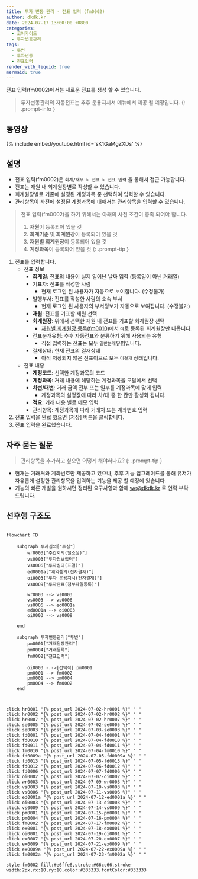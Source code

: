 ```yaml
---
title: 투자 변동 관리 - 전표 입력 (fm0002)
author: dkdk.kr
date: 2024-07-17 13:00:00 +0800
categories:
  - 코어가이드
  - 투자변동관리
tags:
  - 투변
  - 투자변동
  - 전표입력
render_with_liquid: true
mermaid: true
---
```

전표 입력(fm0002)에서는 새로운 전표를 생성 할 수 있습니다. 

> 투자변동관리의 자동전표는 추후 운용지시서 메뉴에서 제공 될 예정입니다.
{: .prompt-info }
## 동영상

{% include embed/youtube.html id='sK1GaMgZXDs' %}

## 설명

- 전표 입력(fm0002)은 `회계/재무 > 전표 > 전표 입력` 을 통해서 접근 가능합니다.
- 전표는 재원 내 회계원장별로 작성할 수 있습니다.
- 회계원장별로 기존에 설정된 계정과목 중 선택하여 입력할 수 있습니다.
- 관리항목이 사전에 설정된 계정과목에 대해서는 관리항목을 입력할 수 있습니다.

> 전표 입력(fm0002)을 하기 위해서는 아래의 사전 조건이 충족 되어야 합니다.
> 1. **재원**이 등록되어 있을 것
> 2. **회계기준 및 회계원장**이 등록되어 있을 것
> 3. **재원별 회계원장**이 등록되어 있을 것
> 4. **계정과목**이 등록되어 있을 것
{: .prompt-tip }

1. 전표를 입력합니다.
	- 전표 정보
		- **회계일**: 전표의 내용이 실제 일어난 날짜 입력 (등록일이 아닌 거래일)
		* 기표자: 전표를 작성한 사람
			* 현재 로그인 된 사용자가 자동으로 보여집니다. (수정불가)
		* 발행부서: 전표를 작성한 사람의 소속 부서
			* 현재 로그인 된 사용자의 부서정보가 자동으로 보여집니다. (수정불가)
		- **재원**: 전표를 기표할 재원 선택
		- **회계원장**: 위에서 선택한 재원 내 전표를 기표할 회계원장 선택
			- [재원별 회계원장 등록(fm0010)](https://guide.vcworks.kr/posts/fm0010/)에서 `여`로 등록된 회계원장만 나옵니다.
		- 전표분개유형: 추후 자동전표와 분류하기 위해 사용되는 유형
			- 직접 입력하는 전표는 모두 `일반분개`유형입니다.
		- 결재상태: 현재 전표의 결재상태
			- 아직 저장되지 않은 전표이므로 모두 `미결재` 상태입니다.
	- 전표 내용
		- **계정코드**: 선택한 계정과목의 코드
		- **계정과목**: 거래 내용에 해당하는 계정과목을 모달에서 선택
		- **차변/대변**: 거래 금액 전부 또는 일부를 계정과목에 맞게 입력
			- 계정과목의 설정값에 따라 차/대 중 한 칸만 활성화 됩니다.
		- **적요**: 거래 내용 별로 메모 입력
		- 관리항목: 계정과목에 따라 거래처 또는 계좌번호 입력
2. 전표 입력을 완료 했으면 [저장] 버튼을 클릭합니다.
3. 전표 입력을 완료했습니다.

## 자주 묻는 질문

> 관리항목을 추가하고 싶으면 어떻게 해야하나요?
{: .prompt-tip }

- 현재는 거래처와 계좌번호만 제공하고 있으나, 추후 기능 업그레이드를 통해 유저가 자유롭게 설정한 관리항목을 입력하는 기능을 제공 할 예정에 있습니다.
- 기능의 빠른 개발을 원하시면 정리된 요구사항과 함께 we@dkdk.kr 로 연락 부탁드립니다.




## 선후행 구조도

```mermaid

flowchart TD

    subgraph 투자심의["투심"]
        wr0003["주간회의(딜소싱)"]
        vs0003["투자정보입력"]
        vs0006["투자심의(표결)"]
        ed0001a["계약품의(전자결재)"]
        oi0003["투자 운용지시(전자결재)"]
        vs0009["투자완료(첨부파일등록)"]

        wr0003 --> vs0003
        vs0003 --> vs0006
        vs0006 --> ed0001a
        ed0001a --> oi0003
        oi0003 --> vs0009

    end

    subgraph 투자변동관리["투변"]
        pm0001["거래원장관리"]
        pm0004["거래등록"]
        fm0002["전표입력"]

        oi0003 -.->|선택적| pm0001
        pm0001 --> fm0002
        pm0001 --> pm0004
        pm0004 --> fm0002
    end


    
click hr0001 "{% post_url 2024-07-02-hr0001 %}" " "
click hr0002 "{% post_url 2024-07-02-hr0002 %}" " "
click hr0007 "{% post_url 2024-07-02-hr0007 %}" " "
click se0005 "{% post_url 2024-07-02-se0005 %}" " "
click se0003 "{% post_url 2024-07-03-se0003 %}" " "
click fd0001 "{% post_url 2024-07-04-fd0001 %}" " "
click fd0010 "{% post_url 2024-07-04-fd0010 %}" " "
click fd0011 "{% post_url 2024-07-04-fd0011 %}" " "
click fm0010 "{% post_url 2024-07-04-fm0010 %}" " "
click fd0009a "{% post_url 2024-07-05-fd0009a %}" " "
click fd0013 "{% post_url 2024-07-05-fd0013 %}" " "
click fd0012 "{% post_url 2024-07-06-fd0012 %}" " "
click fd0006 "{% post_url 2024-07-07-fd0006 %}" " "
click oi0002 "{% post_url 2024-07-07-oi0002 %}" " "
click wr0003 "{% post_url 2024-07-09-wr0003 %}" " "
click vs0003 "{% post_url 2024-07-10-vs0003 %}" " "
click vs0006 "{% post_url 2024-07-11-vs0006 %}" " "
click ed0001a "{% post_url 2024-07-12-ed0001a %}" " "
click oi0003 "{% post_url 2024-07-13-oi0003 %}" " "
click vs0009 "{% post_url 2024-07-14-vs0009 %}" " "
click pm0001 "{% post_url 2024-07-15-pm0001 %}" " "
click pm0004 "{% post_url 2024-07-16-pm0004 %}" " "
click fm0002 "{% post_url 2024-07-17-fm0002 %}" " "
click ex0001 "{% post_url 2024-07-18-ex0001 %}" " "
click oi0001 "{% post_url 2024-07-19-oi0001 %}" " "
click ex0007 "{% post_url 2024-07-20-ex0007 %}" " "
click ex0009 "{% post_url 2024-07-21-ex0009 %}" " "
click ex0009a "{% post_url 2024-07-22-ex0009a %}" " "
click fm0002a "{% post_url 2024-07-23-fm0002a %}" " "

style fm0002 fill:#e6ffe6,stroke:#66cc66,stroke-width:2px,rx:10,ry:10,color:#333333,fontColor:#333333


```

